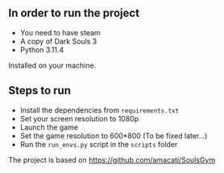 ## In order to run the project
* You need to have steam
* A copy of Dark Souls 3
* Python 3.11.4

Installed on your machine.

## Steps to run
* Install the dependencies from `requirements.txt`
* Set your screen resolution to 1080p
* Launch the game
* Set the game resolution to 600*800 (To be fixed later...)
* Run the `run_envs.py` script in the `scripts` folder

The project is based on https://github.com/amacati/SoulsGym